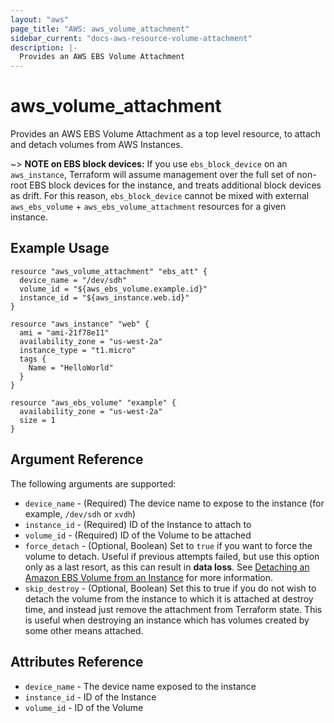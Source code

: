 ```yaml
---
layout: "aws"
page_title: "AWS: aws_volume_attachment"
sidebar_current: "docs-aws-resource-volume-attachment"
description: |-
  Provides an AWS EBS Volume Attachment
---
```


# aws\_volume\_attachment

Provides an AWS EBS Volume Attachment as a top level resource, to attach and
detach volumes from AWS Instances.

~> **NOTE on EBS block devices:** If you use `ebs_block_device` on an `aws_instance`, Terraform will assume management over the full set of non-root EBS block devices for the instance, and treats additional block devices as drift. For this reason, `ebs_block_device` cannot be mixed with external `aws_ebs_volume` + `aws_ebs_volume_attachment` resources for a given instance.

## Example Usage

```
resource "aws_volume_attachment" "ebs_att" {
  device_name = "/dev/sdh"
  volume_id = "${aws_ebs_volume.example.id}"
  instance_id = "${aws_instance.web.id}"
}

resource "aws_instance" "web" {
  ami = "ami-21f78e11"
  availability_zone = "us-west-2a"
  instance_type = "t1.micro"
  tags {
    Name = "HelloWorld"
  }
}

resource "aws_ebs_volume" "example" {
  availability_zone = "us-west-2a"
  size = 1
}
```

## Argument Reference

The following arguments are supported:

* `device_name` - (Required) The device name to expose to the instance (for 
example, `/dev/sdh` or `xvdh`)
* `instance_id` - (Required) ID of the Instance to attach to
* `volume_id` - (Required) ID of the Volume to be attached
* `force_detach` - (Optional, Boolean) Set to `true` if you want to force the
volume to detach. Useful if previous attempts failed, but use this option only 
as a last resort, as this can result in **data loss**. See 
[Detaching an Amazon EBS Volume from an Instance][1] for more information.
* `skip_destroy` - (Optional, Boolean) Set this to true if you do not wish
to detach the volume from the instance to which it is attached at destroy
time, and instead just remove the attachment from Terraform state. This is
useful when destroying an instance which has volumes created by some other
means attached.

## Attributes Reference

* `device_name` - The device name exposed to the instance
* `instance_id` - ID of the Instance
* `volume_id` - ID of the Volume 

[1]: https://docs.aws.amazon.com/AWSEC2/latest/UserGuide/ebs-detaching-volume.html
